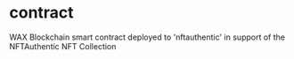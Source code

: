 # contract
WAX Blockchain smart contract deployed to 'nftauthentic' in support of the NFTAuthentic NFT Collection
